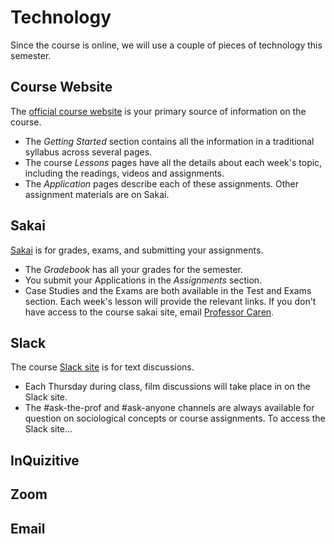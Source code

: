 # Technology

Since the course is online, we will use a couple of pieces of technology this semester.


## Course Website
The [official course website](http://soci101.org) is your primary source of information on the course.
* The *Getting Started* section contains all the information in a traditional syllabus across several pages.
* The course *Lessons* pages have all the details about each week's topic, including the readings, videos and assignments.
* The *Application* pages describe each of these assignments. Other assignment materials are on Sakai.

## Sakai
[Sakai](link) is for grades, exams, and submitting your assignments.
* The *Gradebook* has all your grades for the semester.
* You submit your Applications in the *Assignments* section.
* Case Studies and the Exams are both available in the Test and Exams section. Each week's lesson will provide the relevant links.
If you don't have access to the course sakai site, email [Professor Caren](mailto:neal.caren@unc.edu).

## Slack
The course [Slack site](http://soci101.slack.com) is for text discussions.
* Each Thursday during class, film discussions will take place in on the Slack site.
* The #ask-the-prof and #ask-anyone channels are always available for question on sociological concepts or course assignments.
To access the Slack site...

## InQuizitive

## Zoom

## Email
  

